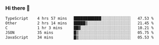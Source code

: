 ### Hi there 👋

<!--
**WShiBin/WShiBin** is a ✨ _special_ ✨ repository because its `README.md` (this file) appears on your GitHub profile.

Here are some ideas to get you started:

- 🔭 I’m currently working on ...
- 🌱 I’m currently learning ...
- 👯 I’m looking to collaborate on ...
- 🤔 I’m looking for help with ...
- 💬 Ask me about ...
- 📫 How to reach me: ...
- 😄 Pronouns: ...
- ⚡ Fun fact: ...
-->

<!--START_SECTION:waka-->

```txt
TypeScript    4 hrs 57 mins   ████████████░░░░░░░░░░░░░   47.53 %
Other         2 hrs 14 mins   █████▒░░░░░░░░░░░░░░░░░░░   21.45 %
C             1 hr 3 mins     ██▓░░░░░░░░░░░░░░░░░░░░░░   10.21 %
JSON          35 mins         █▒░░░░░░░░░░░░░░░░░░░░░░░   05.75 %
JavaScript    34 mins         █▒░░░░░░░░░░░░░░░░░░░░░░░   05.53 %
```

<!--END_SECTION:waka-->
